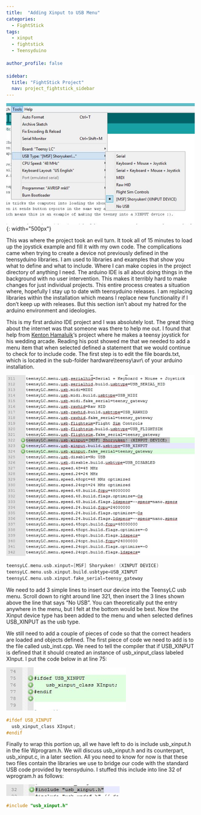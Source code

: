 ```yaml
---
title:  "Adding Xinput to USB Menu"
categories:
  - FightStick
tags:
  - xinput
  - fightstick
  - Teensyduino

author_profile: false

sidebar:
  title: "FightStick Project"
  nav: project_fightstick_sidebar
---
```

![Xinput usb option](/assets/images/fightstick/xinput-usb-option.jpg){: width="500px"}    

This was where the project took an evil turn. It took all of 15 minutes to load up the joystick example and fill it with my own code. The complications came when trying to create a device not previously defined in the teensyduino libraries. I am used to libraries and examples that show you what to define and what to include. Where I can make copies in the project directory of anything I need. The arduino IDE is all about doing things in the background with no user intervention. This makes it terribly hard to make changes for just individual projects. This entire process creates a situation where, hopefully I stay up to date with teensyduino releases. I am replacing libraries within the installation which means I replace new functionality if I don’t keep up with releases. But this section isn’t about my hatred for the arduino environment and ideologies.

This is my first arduino IDE project and I was absolutely lost. The great thing about the internet was that someone was there to help me out. I found that help from [Kenton Hamaluik][hamaluik-site]‘s project where he makes a teensy joystick for his wedding arcade. Reading his post showed me that we needed to add a menu item that when selected defined a statement that we would continue to check for to include code. The first step is to edit the file boards.txt, which is located in the sub-folder hardware\teensy\avr\ of your arduino installation.

![Boards_1 Code](/assets/images/fightstick/Boards_1.jpg)  

[comment]: # (USB Menu options)
```c
teensyLC.menu.usb.xinput=[MSF] Shoryuken! (XINPUT DEVICE)
teensyLC.menu.usb.xinput.build.usbtype=USB_XINPUT
teensyLC.menu.usb.xinput.fake_serial=teensy_gateway
```

We need to add 3 simple lines to insert our device into the TeensyLC usb menu. Scroll down to right around line 321, then insert the 3 lines shown above the line that says “No USB”. You can theoretically put the entry anywhere in the menu, but I felt at the bottom would be best. Now the Xinput device type has been added to the menu and when selected defines USB_XINPUT as the usb type.

We still need to add a couple of pieces of code so that the correct headers are loaded and objects defined. The first piece of code we need to add is to the file called usb_inst.cpp. We need to tell the compiler that if USB_XINPUT is defined that it should created an instance of usb_xinput_class labeled XInput. I put the code below in at line 75:

![usb_inst_orig_1](/assets/images/fightstick/usb_inst_orig_1.jpg)  

[comment]: # (Boards.txt file snippet)
```c
#ifdef USB_XINPUT
  usb_xinput_class XInput;
#endif
```

Finally to wrap this portion up, all we have left to do is include usb_xinput.h in the file Wprogram.h. We will discuss usb_xinput.h and its counterpart, usb_xinput.c, in a later section. All you need to know for now is that these two files contain the libraries we use to bridge our code with the standard USB code provided by teensyduino. I stuffed this include into line 32 of wprogram.h as follows:

![wprogram_h_1](/assets/images/fightstick/wprogram_h_1.jpg)  

[comment]: # (Snippet inside wprogam to instantiate xinput class)
```c
#include "usb_xinput.h"
```

[hamaluik-site]: https://blog.hamaluik.ca/posts/making-a-custom-teensy3-hid-joystick/

